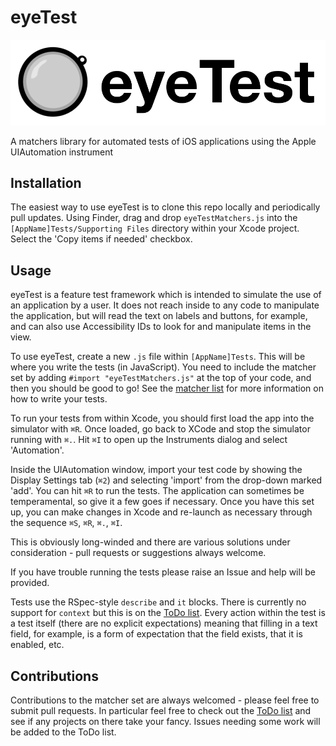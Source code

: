 eyeTest
=======

![eyeTest logo](/SupportingFiles/eyeTest.png?raw=true)

A matchers library for automated tests of iOS applications using the Apple UIAutomation instrument

Installation 
------------

The easiest way to use eyeTest is to clone this repo locally and periodically pull updates. Using Finder, drag and drop `eyeTestMatchers.js` into the `[AppName]Tests/Supporting Files` directory within your Xcode project. Select the 'Copy items if needed' checkbox.

Usage
-----

eyeTest is a feature test framework which is intended to simulate the use of an application by a user. It does not reach inside to any code to manipulate the application, but will read the text on labels and buttons, for example, and can also use Accessibility IDs to look for and manipulate items in the view.

To use eyeTest, create a new `.js` file within `[AppName]Tests`. This will be where you write the tests (in JavaScript). You need to include the matcher set by adding `#import "eyeTestMatchers.js"` at the top of your code, and then you should be good to go! See the [matcher list](MatcherList.md?raw=true) for more information on how to write your tests.

To run your tests from within Xcode, you should first load the app into the simulator with `⌘R`. Once loaded, go back to XCode and stop the simulator running with `⌘.`. Hit `⌘I` to open up the Instruments dialog and select 'Automation'.

Inside the UIAutomation window, import your test code by showing the Display Settings tab (`⌘2`) and selecting 'import' from the drop-down marked 'add'. You can hit `⌘R` to run the tests. The application can sometimes be temperamental, so give it a few goes if necessary. Once you have this set up, you can make changes in Xcode and re-launch as necessary through the sequence `⌘S`, `⌘R`, `⌘.`, `⌘I`.

This is obviously long-winded and there are various solutions under consideration - pull requests or suggestions always welcome.

If you have trouble running the tests please raise an Issue and help will be provided.

Tests use the RSpec-style `describe` and `it` blocks. There is currently no support for `context` but this is on the [ToDo list](https://github.com/james-miller/eyeTest/blob/master/ToDo.md). Every action within the test is a test itself (there are no explicit expectations) meaning that filling in a text field, for example, is a form of expectation that the field exists, that it is enabled, etc.

Contributions
-------------

Contributions to the matcher set are always welcomed - please feel free to submit pull requests. In particular feel free to check out the [ToDo list](https://github.com/james-miller/eyeTest/blob/master/ToDo.md) and see if any projects on there take your fancy. Issues needing some work will be added to the ToDo list.
